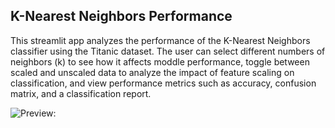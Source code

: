 ## K-Nearest Neighbors Performance

This streamlit app analyzes the performance of the K-Nearest Neighbors classifier using the Titanic dataset. The user can select different numbers of neighbors (k) to see how it affects moddle performance, toggle between scaled and unscaled data to analyze the impact of feature scaling on classification, and view performance metrics such as accuracy, confusion matrix, and a classification report. 

![Preview:](/knn-streamlit-app.png)
